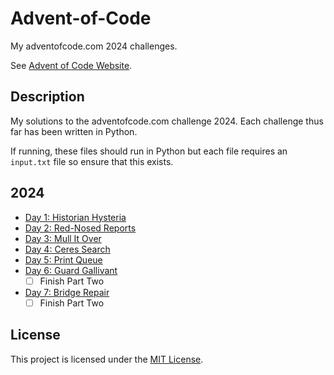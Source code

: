 # Advent-of-Code
My adventofcode.com 2024 challenges. 

See [Advent of Code Website](https://adventofcode.com/ "Advent of Code").

## Description

My solutions to the adventofcode.com challenge 2024. Each challenge thus far has been written in Python.

If running, these files should run in Python but each file requires an `input.txt` file so ensure that this exists.

## 2024
- [Day 1: Historian Hysteria](2024%20Advent%20of%20Code/1)
- [Day 2: Red-Nosed Reports](2024%20Advent%20of%20Code/2)
- [Day 3: Mull It Over](2024%20Advent%20of%20Code/3)
- [Day 4: Ceres Search](2024%20Advent%20of%20Code/4)
- [Day 5: Print Queue](2024%20Advent%20of%20Code/5)
- [Day 6: Guard Gallivant](2024%20Advent%20of%20Code/6)
    - [ ] Finish Part Two
- [Day 7: Bridge Repair](2024%20Advent%20of%20Code/7)
    - [ ] Finish Part Two

## License

This project is licensed under the [MIT License](LICENSE).